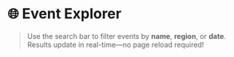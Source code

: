 # 🌐 Event Explorer

<div id="event-app"></div>

> Use the search bar to filter events by **name**, **region**, or **date**.  
> Results update in real-time—no page reload required!
